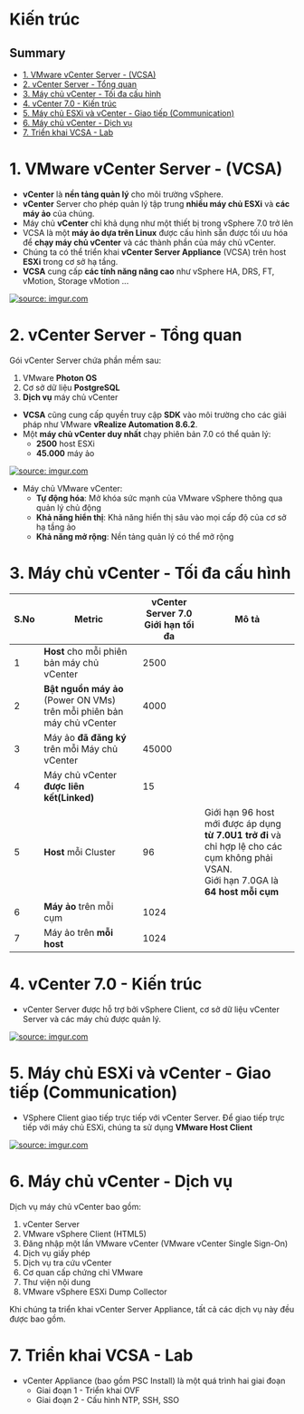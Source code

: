 <h1> Kiến trúc </h1>

<h2>Summary</h2>

- [1. VMware vCenter Server - (VCSA)](#1-vmware-vcenter-server---vcsa)
- [2. vCenter Server - Tổng quan](#2-vcenter-server---tổng-quan)
- [3. Máy chủ vCenter - Tối đa cấu hình](#3-máy-chủ-vcenter---tối-đa-cấu-hình)
- [4. vCenter 7.0 - Kiến trúc](#4-vcenter-70---kiến-trúc)
- [5. Máy chủ ESXi và vCenter - Giao tiếp (Communication)](#5-máy-chủ-esxi-và-vcenter---giao-tiếp-communication)
- [6. Máy chủ vCenter - Dịch vụ](#6-máy-chủ-vcenter---dịch-vụ)
- [7. Triển khai VCSA - Lab](#7-triển-khai-vcsa---lab)


# 1. VMware vCenter Server - (VCSA)

- **vCenter** là **nền tảng quản lý** cho môi trường vSphere.
- **vCenter** Server cho phép quản lý tập trung **nhiều máy chủ ESXi** và **các máy ảo** của chúng.
- Máy chủ **vCenter** chỉ khả dụng như một thiết bị trong vSphere 7.0 trở lên
- VCSA là một **máy ảo dựa trên Linux** được cấu hình sẵn được tối ưu hóa để **chạy máy chủ vCenter** và các thành phần của máy chủ vCenter.
- Chúng ta có thể triển khai **vCenter Server Appliance** (VCSA) trên host **ESXi** trong cơ sở hạ tầng.
- **VCSA** cung cấp **các tính năng nâng cao** như vSphere HA, DRS, FT, vMotion, Storage vMotion ...

<a href="https://imgur.com/tQZ1P3U"><img src="https://i.imgur.com/tQZ1P3U.png" title="source: imgur.com" /></a>

# 2. vCenter Server - Tổng quan

Gói vCenter Server chứa phần mềm sau:
1. VMware **Photon OS**
2. Cơ sở dữ liệu **PostgreSQL**
3. **Dịch vụ** máy chủ vCenter

- **VCSA** cũng cung cấp quyền truy cập **SDK** vào môi trường cho các giải pháp như VMware **vRealize Automation 8.6.2**.
- Một **máy chủ vCenter duy nhất** chạy phiên bản 7.0 có thể quản lý:
  - **2500** host ESXi
  - **45.000** máy ảo

<a href="https://imgur.com/GNYxXh3"><img src="https://i.imgur.com/GNYxXh3.png" title="source: imgur.com" /></a>

- Máy chủ VMware vCenter:
  - **Tự động hóa**: Mở khóa sức mạnh của VMware vSphere thông qua quản lý chủ động
  - **Khả năng hiển thị**: Khả năng hiển thị sâu vào mọi cấp độ của cơ sở hạ tầng ảo
  - **Khả năng mở rộng**: Nền tảng quản lý có thể mở rộng

# 3. Máy chủ vCenter - Tối đa cấu hình

| S.No | Metric | vCenter Server 7.0 Giới hạn tối đa | Mô tả |
| --- | --- | --- | --- |
| 1 | **Host** cho mỗi phiên bản máy chủ vCenter | 2500 |
| 2 | **Bật nguồn máy ảo** (Power ON VMs) trên mỗi phiên bản máy chủ vCenter | 4000 |
| 3 | Máy ảo **đã đăng ký** trên mỗi Máy chủ vCenter | 45000 |
| 4 | Máy chủ vCenter **được liên kết(Linked)** | 15 |
| 5 | **Host** mỗi Cluster | 96 | Giới hạn 96 host mới được áp dụng **từ 7.0U1 trở đi** và chỉ hợp lệ cho các cụm không phải VSAN. <br> Giới hạn 7.0GA là **64 host mỗi cụm** |
| 6 | **Máy ảo** trên mỗi cụm | 1024 |
| 7 | Máy ảo trên **mỗi host** | 1024 |


# 4. vCenter 7.0 - Kiến trúc

- vCenter Server được hỗ trợ bởi vSphere Client, cơ sở dữ liệu vCenter Server và các máy chủ được quản lý.

<a href="https://imgur.com/CFX8GsV"><img src="https://i.imgur.com/CFX8GsV.png" title="source: imgur.com" /></a>

# 5. Máy chủ ESXi và vCenter - Giao tiếp (Communication)

- VSphere Client giao tiếp trực tiếp với vCenter Server. Để giao tiếp trực tiếp với máy chủ ESXi, chúng ta sử dụng **VMware Host Client**

<a href="https://imgur.com/ws5DUJJ"><img src="https://i.imgur.com/ws5DUJJ.png" title="source: imgur.com" /></a>

# 6. Máy chủ vCenter - Dịch vụ

Dịch vụ máy chủ vCenter bao gồm:
1. vCenter Server
2. VMware vSphere Client (HTML5)
3. Đăng nhập một lần VMware vCenter (VMware vCenter Single Sign-On)
4. Dịch vụ giấy phép
5. Dịch vụ tra cứu vCenter
6. Cơ quan cấp chứng chỉ VMware
7. Thư viện nội dung
8. VMware vSphere ESXi Dump Collector

Khi chúng ta triển khai vCenter Server Appliance, tất cả các dịch vụ này đều được bao gồm.

# 7. Triển khai VCSA - Lab
- vCenter Appliance (bao gồm PSC Install) là một quá trình hai giai đoạn
  - Giai đoạn 1 - Triển khai OVF
  - Giai đoạn 2 - Cấu hình NTP, SSH, SSO